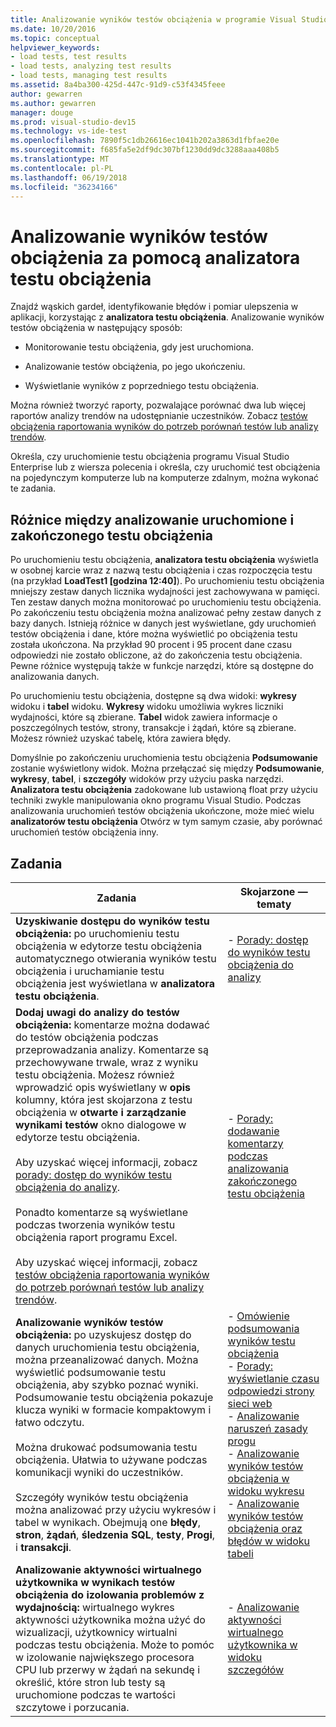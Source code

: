 ```yaml
---
title: Analizowanie wyników testów obciążenia w programie Visual Studio
ms.date: 10/20/2016
ms.topic: conceptual
helpviewer_keywords:
- load tests, test results
- load tests, analyzing test results
- load tests, managing test results
ms.assetid: 8a4ba300-425d-447c-91d9-c53f4345feee
author: gewarren
ms.author: gewarren
manager: douge
ms.prod: visual-studio-dev15
ms.technology: vs-ide-test
ms.openlocfilehash: 7890f5c1db26616ec1041b202a3863d1fbfae20e
ms.sourcegitcommit: f685fa5e2df9dc307bf1230dd9dc3288aaa408b5
ms.translationtype: MT
ms.contentlocale: pl-PL
ms.lasthandoff: 06/19/2018
ms.locfileid: "36234166"
---
```

# <a name="analyze-load-test-results-using-the-load-test-analyzer"></a>Analizowanie wyników testów obciążenia za pomocą analizatora testu obciążenia

Znajdź wąskich gardeł, identyfikowanie błędów i pomiar ulepszenia w aplikacji, korzystając z **analizatora testu obciążenia**. Analizowanie wyników testów obciążenia w następujący sposób:

-   Monitorowanie testu obciążenia, gdy jest uruchomiona.

-   Analizowanie testów obciążenia, po jego ukończeniu.

-   Wyświetlanie wyników z poprzedniego testu obciążenia.

Można również tworzyć raporty, pozwalające porównać dwa lub więcej raportów analizy trendów na udostępnianie uczestników. Zobacz [testów obciążenia raportowania wyników do potrzeb porównań testów lub analizy trendów](../test/compare-load-test-results.md).

Określa, czy uruchomienie testu obciążenia programu Visual Studio Enterprise lub z wiersza polecenia i określa, czy uruchomić test obciążenia na pojedynczym komputerze lub na komputerze zdalnym, można wykonać te zadania.

## <a name="differences-between-analyzing-a-running-and-a-completed-load-test"></a>Różnice między analizowanie uruchomione i zakończonego testu obciążenia

 Po uruchomieniu testu obciążenia, **analizatora testu obciążenia** wyświetla w osobnej karcie wraz z nazwą testu obciążenia i czas rozpoczęcia testu (na przykład **LoadTest1 [godzina 12:40]**). Po uruchomieniu testu obciążenia mniejszy zestaw danych licznika wydajności jest zachowywana w pamięci. Ten zestaw danych można monitorować po uruchomieniu testu obciążenia. Po zakończeniu testu obciążenia można analizować pełny zestaw danych z bazy danych. Istnieją różnice w danych jest wyświetlane, gdy uruchomień testów obciążenia i dane, które można wyświetlić po obciążenia testu została ukończona. Na przykład 90 procent i 95 procent dane czasu odpowiedzi nie zostało obliczone, aż do zakończenia testu obciążenia. Pewne różnice występują także w funkcje narzędzi, które są dostępne do analizowania danych.

 Po uruchomieniu testu obciążenia, dostępne są dwa widoki: **wykresy** widoku i **tabel** widoku. **Wykresy** widoku umożliwia wykres liczniki wydajności, które są zbierane. **Tabel** widok zawiera informacje o poszczególnych testów, strony, transakcje i żądań, które są zbierane. Możesz również uzyskać tabelę, która zawiera błędy.

 Domyślnie po zakończeniu uruchomienia testu obciążenia **Podsumowanie** zostanie wyświetlony widok. Można przełączać się między **Podsumowanie**, **wykresy**, **tabel**, i **szczegóły** widoków przy użyciu paska narzędzi. **Analizatora testu obciążenia** zadokowane lub ustawioną float przy użyciu techniki zwykle manipulowania okno programu Visual Studio. Podczas analizowania uruchomień testów obciążenia ukończone, może mieć wielu **analizatorów testu obciążenia** Otwórz w tym samym czasie, aby porównać uruchomień testów obciążenia inny.

## <a name="tasks"></a>Zadania

|Zadania|Skojarzone — tematy|
|-----------|-----------------------|
|**Uzyskiwanie dostępu do wyników testu obciążenia:** po uruchomieniu testu obciążenia w edytorze testu obciążenia automatycznego otwierania wyników testu obciążenia i uruchamianie testu obciążenia jest wyświetlana w **analizatora testu obciążenia**.|-   [Porady: dostęp do wyników testu obciążenia do analizy](../test/how-to-access-load-test-results-for-analysis.md)|
|**Dodaj uwagi do analizy do testów obciążenia:** komentarze można dodawać do testów obciążenia podczas przeprowadzania analizy. Komentarze są przechowywane trwale, wraz z wyniku testu obciążenia. Możesz również wprowadzić opis wyświetlany w **opis** kolumny, która jest skojarzona z testu obciążenia w **otwarte i zarządzanie wynikami testów** okno dialogowe w edytorze testu obciążenia.<br /><br /> Aby uzyskać więcej informacji, zobacz [porady: dostęp do wyników testu obciążenia do analizy](../test/how-to-access-load-test-results-for-analysis.md).<br /><br /> Ponadto komentarze są wyświetlane podczas tworzenia wyników testu obciążenia raport programu Excel.<br /><br /> Aby uzyskać więcej informacji, zobacz [testów obciążenia raportowania wyników do potrzeb porównań testów lub analizy trendów](../test/compare-load-test-results.md).|-   [Porady: dodawanie komentarzy podczas analizowania zakończonego testu obciążenia](../test/how-to-add-comments-on-a-completed-load-test.md)|
|**Analizowanie wyników testów obciążenia:** po uzyskujesz dostęp do danych uruchomienia testu obciążenia, można przeanalizować danych. Można wyświetlić podsumowanie testu obciążenia, aby szybko poznać wyniki. Podsumowanie testu obciążenia pokazuje klucza wyniki w formacie kompaktowym i łatwo odczytu.<br /><br /> Można drukować podsumowania testu obciążenia. Ułatwia to używane podczas komunikacji wyniki do uczestników.<br /><br /> Szczegóły wyników testu obciążenia można analizować przy użyciu wykresów i tabel w wynikach. Obejmują one **błędy**, **stron**, **żądań**, **śledzenia SQL**, **testy**,  **Progi**, i **transakcji**.|-   [Omówienie podsumowania wyników testu obciążenia](../test/load-test-results-summary-overview.md)<br />-   [Porady: wyświetlanie czasu odpowiedzi strony sieci web](../test/how-to-view-web-page-response-time-in-a-load-test.md)<br />-   [Analizowanie naruszeń zasady progu](../test/analyze-threshold-rule-violations-in-load-tests.md)<br />-   [Analizowanie wyników testów obciążenia w widoku wykresu](../test/analyze-load-test-results-in-the-graphs-view.md)<br />-   [Analizowanie wyników testów obciążenia oraz błędów w widoku tabeli](../test/analyze-load-test-results-and-errors-in-the-tables-view.md)|
|**Analizowanie aktywności wirtualnego użytkownika w wynikach testów obciążenia do izolowania problemów z wydajnością:** wirtualnego wykres aktywności użytkownika można użyć do wizualizacji, użytkownicy wirtualni podczas testu obciążenia. Może to pomóc w izolowanie największego procesora CPU lub przerwy w żądań na sekundę i określić, które stron lub testy są uruchomione podczas te wartości szczytowe i porzucania.|-   [Analizowanie aktywności wirtualnego użytkownika w widoku szczegółów](../test/analyze-load-test-virtual-user-activity-in-the-details-view.md)|
